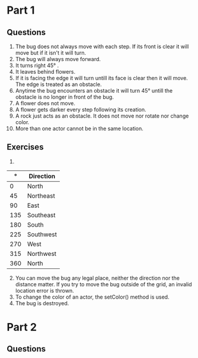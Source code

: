 # Part 1

## Questions
1. The bug does not always move with each step. If its front is clear it will move but if it isn't it will turn.
2. The bug will always move forward.
3. It turns right 45° .
4. It leaves behind flowers.
5. If it is facing the edge it will turn untill its face is clear then it will move. The edge is treated as an obstacle.
6. Anytime the bug encounters an obstacle it will turn 45° untill the obstacle is no longer in front of the bug.
7. A flower does not move.
8. A flower gets darker every step following its creation.
9. A rock just acts as an obstacle. It does not move nor rotate nor change color.
10. More than one actor cannot be in the same location.

## Exercises
1.
| °   | Direction |
|-----|-----------|
| 0   | North     |
| 45  | Northeast |
| 90  | East      |
| 135 | Southeast |
| 180 | South     |
| 225 | Southwest |
| 270 | West      |
| 315 | Northwest |
| 360 | North     |
2. You can move the bug any legal place, neither the direction nor the distance matter. If you try to move the bug outside of the grid, an invalid location error is thrown.
3. To change the color of an actor, the setColor() method is used.
4. The bug is destroyed.

# Part 2


## Questions

